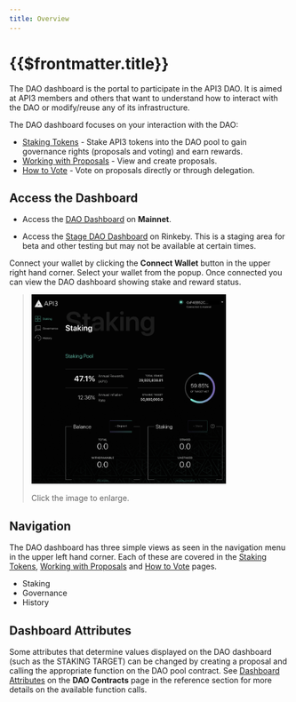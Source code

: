 ```yaml
---
title: Overview
---
```


# {{$frontmatter.title}}

<TocHeader />
<TOC class="table-of-contents" :include-level="[2,3]" />

The DAO dashboard is the portal to participate in the API3 DAO. It is aimed at
API3 members and others that want to understand how to interact with the DAO or
modify/reuse any of its infrastructure.

The DAO dashboard focuses on your interaction with the DAO:

- [Staking Tokens](staking.md) - Stake API3 tokens into the DAO pool to gain
  governance rights (proposals and voting) and earn rewards.
- [Working with Proposals](proposals.md) - View and create proposals.
- [How to Vote](voting.md) - Vote on proposals directly or through delegation.

## Access the Dashboard

- Access the [DAO Dashboard](https://api3.eth.link/) on **Mainnet**.

- Access the [Stage DAO Dashboard](https://staging.api3.eth.link/#/) on Rinkeby.
  This is a staging area for beta and other testing but may not be available at
  certain times.

Connect your wallet by clicking the **Connect Wallet** button in the upper right
hand corner. Select your wallet from the popup. Once connected you can view the
DAO dashboard showing stake and reward status.

<blockquote> 
<p align="left">
<img src="../assets/dashboard/dashboard.png" width="350" />
</p>
Click the image to enlarge.
</blockquote>

## Navigation

The DAO dashboard has three simple views as seen in the navigation menu in the
upper left hand corner. Each of these are covered in the
[Staking Tokens](staking.md), [Working with Proposals](proposals.md) and
[How to Vote](voting.md) pages.

- Staking
- Governance
- History

## Dashboard Attributes

Some attributes that determine values displayed on the DAO dashboard (such as
the STAKING TARGET) can be changed by creating a proposal and calling the
appropriate function on the DAO pool contract. See
[Dashboard Attributes](../contract-architecture/dashboard-attributes.md) on the
**DAO Contracts** page in the reference section for more details on the
available function calls.
